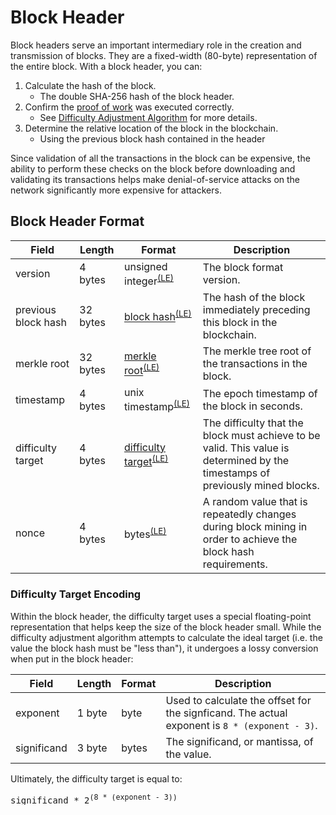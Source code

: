 # Block Header

Block headers serve an important intermediary role in the creation and transmission of blocks.
They are a fixed-width (80-byte) representation of the entire block.
With a block header, you can:

 1. Calculate the hash of the block.
	 - The double SHA-256 hash of the block header.
 2. Confirm the [proof of work](/protocol/blockchain/proof-of-work) was executed correctly.
	 - See [Difficulty Adjustment Algorithm](/protocol/blockchain/proof-of-work/difficulty-adjustment-algorithm) for more details.
 3. Determine the relative location of the block in the blockchain.
	 - Using the previous block hash contained in the header

Since validation of all the transactions in the block can be expensive, the ability to perform these checks on the block before downloading and validating its transactions helps make denial-of-service attacks on the network significantly more expensive for attackers.

## Block Header Format

| Field | Length | Format | Description |
|--|--|--|--|
| version | 4 bytes | unsigned integer<sup>[(LE)](/protocol/misc/endian/little)</sup> | The block format version. |
| previous block hash | 32 bytes | [block hash](/protocol/blockchain/hash)<sup>[(LE)](/protocol/misc/endian/little)</sup> | The hash of the block immediately preceding this block in the blockchain. |
| merkle root | 32 bytes | [merkle root](/protocol/blockchain/merkle-tree)<sup>[(LE)](/protocol/misc/endian/little)</sup> | The merkle tree root of the transactions in the block. |
| timestamp | 4 bytes | unix timestamp<sup>[(LE)](/protocol/misc/endian/little)</sup> | The epoch timestamp of the block in seconds. |
| difficulty target | 4 bytes | [difficulty target](#difficulty-target-encoding)<sup>[(LE)](/protocol/misc/endian/little)</sup> | The difficulty that the block must achieve to be valid.  This value is determined by the timestamps of previously mined blocks. |
| nonce | 4 bytes | bytes<sup>[(LE)](/protocol/misc/endian/little)</sup> | A random value that is repeatedly changes during block mining in order to achieve the block hash requirements. |

### Difficulty Target Encoding

Within the block header, the difficulty target uses a special floating-point representation that helps keep the size of the block header small.
While the difficulty adjustment algorithm attempts to calculate the ideal target (i.e. the value the block hash must be "less than"), it undergoes a lossy conversion when put in the block header:

| Field | Length | Format | Description |
|--|--|--|--|
| exponent | 1 byte | byte | Used to calculate the offset for the signficand.  The actual exponent is `8 * (exponent - 3)`. |
| significand | 3 byte | bytes | The significand, or mantissa, of the value. |

Ultimately, the difficulty target is equal to:
<pre>significand * 2<sup>(8 * (exponent - 3))</sup></pre>